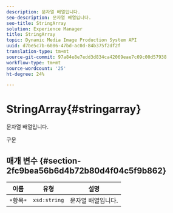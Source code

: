 ```yaml
---
description: 문자열 배열입니다.
seo-description: 문자열 배열입니다.
seo-title: StringArray
solution: Experience Manager
title: StringArray
topic: Dynamic Media Image Production System API
uuid: d7be5c7b-6086-47bd-ac0d-84b375f2df2f
translation-type: tm+mt
source-git-commit: 97a84e8e7edd3d834ca42069eae7c09c00d57938
workflow-type: tm+mt
source-wordcount: '25'
ht-degree: 24%

---
```



# StringArray{#stringarray}

문자열 배열입니다.

구문

## 매개 변수 {#section-2fc9bea56b6d4b72b80d4f04c5f9b862}

| 이름 | 유형 | 설명 |
|---|---|---|
| `*`항목`*` | `xsd:string` | 문자열 배열입니다. |

